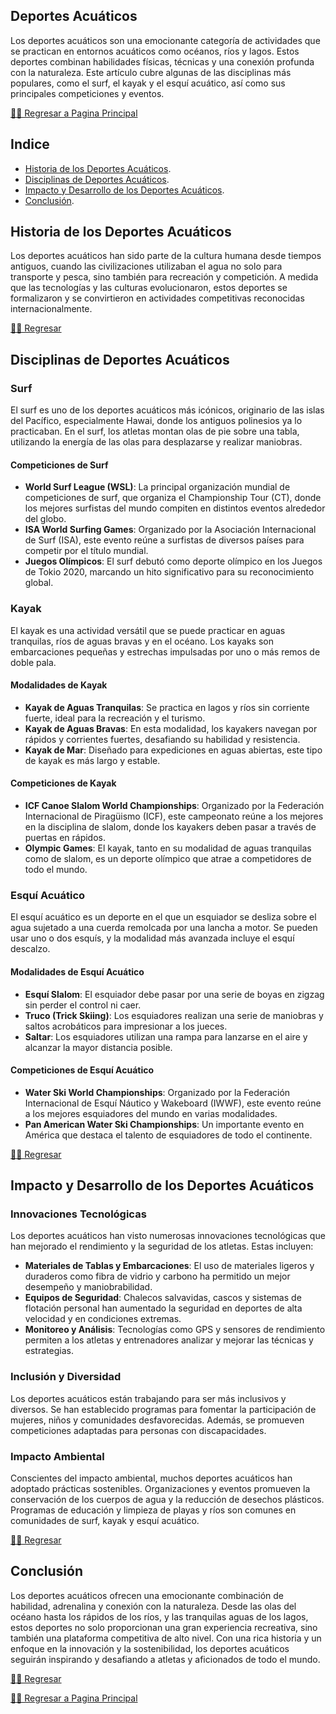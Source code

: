 ## Deportes Acuáticos
Los deportes acuáticos son una emocionante categoría de actividades que se practican en entornos acuáticos como océanos, ríos y lagos. Estos deportes combinan habilidades físicas, técnicas y una conexión profunda con la naturaleza. Este artículo cubre algunas de las disciplinas más populares, como el surf, el kayak y el esquí acuático, así como sus principales competiciones y eventos.


[☝🏻 Regresar a Pagina Principal](/articulos.md)

## Indice

- [Historia de los Deportes Acuáticos](#historia-de-los-deportes-acuáticos).
- [Disciplinas de Deportes Acuáticos](#disciplinas-de-deportes-acuáticos).
- [Impacto y Desarrollo de los Deportes Acuáticos](#impacto-y-desarrollo-de-los-deportes-acuáticos).
- [Conclusión](#conclusión).


## Historia de los Deportes Acuáticos

Los deportes acuáticos han sido parte de la cultura humana desde tiempos antiguos, cuando las civilizaciones utilizaban el agua no solo para transporte y pesca, sino también para recreación y competición. A medida que las tecnologías y las culturas evolucionaron, estos deportes se formalizaron y se convirtieron en actividades competitivas reconocidas internacionalmente.


[☝🏻 Regresar](#deportes-acuáticos)


## Disciplinas de Deportes Acuáticos

### Surf

El surf es uno de los deportes acuáticos más icónicos, originario de las islas del Pacífico, especialmente Hawai, donde los antiguos polinesios ya lo practicaban. En el surf, los atletas montan olas de pie sobre una tabla, utilizando la energía de las olas para desplazarse y realizar maniobras.

#### Competiciones de Surf

- **World Surf League (WSL)**: La principal organización mundial de competiciones de surf, que organiza el Championship Tour (CT), donde los mejores surfistas del mundo compiten en distintos eventos alrededor del globo.
- **ISA World Surfing Games**: Organizado por la Asociación Internacional de Surf (ISA), este evento reúne a surfistas de diversos países para competir por el título mundial.
- **Juegos Olímpicos**: El surf debutó como deporte olímpico en los Juegos de Tokio 2020, marcando un hito significativo para su reconocimiento global.

### Kayak

El kayak es una actividad versátil que se puede practicar en aguas tranquilas, ríos de aguas bravas y en el océano. Los kayaks son embarcaciones pequeñas y estrechas impulsadas por uno o más remos de doble pala.

#### Modalidades de Kayak

- **Kayak de Aguas Tranquilas**: Se practica en lagos y ríos sin corriente fuerte, ideal para la recreación y el turismo.
- **Kayak de Aguas Bravas**: En esta modalidad, los kayakers navegan por rápidos y corrientes fuertes, desafiando su habilidad y resistencia.
- **Kayak de Mar**: Diseñado para expediciones en aguas abiertas, este tipo de kayak es más largo y estable.

#### Competiciones de Kayak

- **ICF Canoe Slalom World Championships**: Organizado por la Federación Internacional de Piragüismo (ICF), este campeonato reúne a los mejores en la disciplina de slalom, donde los kayakers deben pasar a través de puertas en rápidos.
- **Olympic Games**: El kayak, tanto en su modalidad de aguas tranquilas como de slalom, es un deporte olímpico que atrae a competidores de todo el mundo.

### Esquí Acuático

El esquí acuático es un deporte en el que un esquiador se desliza sobre el agua sujetado a una cuerda remolcada por una lancha a motor. Se pueden usar uno o dos esquís, y la modalidad más avanzada incluye el esquí descalzo.

#### Modalidades de Esquí Acuático

- **Esquí Slalom**: El esquiador debe pasar por una serie de boyas en zigzag sin perder el control ni caer.
- **Truco (Trick Skiing)**: Los esquiadores realizan una serie de maniobras y saltos acrobáticos para impresionar a los jueces.
- **Saltar**: Los esquiadores utilizan una rampa para lanzarse en el aire y alcanzar la mayor distancia posible.

#### Competiciones de Esquí Acuático

- **Water Ski World Championships**: Organizado por la Federación Internacional de Esquí Náutico y Wakeboard (IWWF), este evento reúne a los mejores esquiadores del mundo en varias modalidades.
- **Pan American Water Ski Championships**: Un importante evento en América que destaca el talento de esquiadores de todo el continente.

[☝🏻 Regresar](#deportes-acuáticos)


## Impacto y Desarrollo de los Deportes Acuáticos

### Innovaciones Tecnológicas

Los deportes acuáticos han visto numerosas innovaciones tecnológicas que han mejorado el rendimiento y la seguridad de los atletas. Estas incluyen:

- **Materiales de Tablas y Embarcaciones**: El uso de materiales ligeros y duraderos como fibra de vidrio y carbono ha permitido un mejor desempeño y maniobrabilidad.
- **Equipos de Seguridad**: Chalecos salvavidas, cascos y sistemas de flotación personal han aumentado la seguridad en deportes de alta velocidad y en condiciones extremas.
- **Monitoreo y Análisis**: Tecnologías como GPS y sensores de rendimiento permiten a los atletas y entrenadores analizar y mejorar las técnicas y estrategias.

### Inclusión y Diversidad

Los deportes acuáticos están trabajando para ser más inclusivos y diversos. Se han establecido programas para fomentar la participación de mujeres, niños y comunidades desfavorecidas. Además, se promueven competiciones adaptadas para personas con discapacidades.

### Impacto Ambiental

Conscientes del impacto ambiental, muchos deportes acuáticos han adoptado prácticas sostenibles. Organizaciones y eventos promueven la conservación de los cuerpos de agua y la reducción de desechos plásticos. Programas de educación y limpieza de playas y ríos son comunes en comunidades de surf, kayak y esquí acuático.

[☝🏻 Regresar](#deportes-acuáticos)

## Conclusión

Los deportes acuáticos ofrecen una emocionante combinación de habilidad, adrenalina y conexión con la naturaleza. Desde las olas del océano hasta los rápidos de los ríos, y las tranquilas aguas de los lagos, estos deportes no solo proporcionan una gran experiencia recreativa, sino también una plataforma competitiva de alto nivel. Con una rica historia y un enfoque en la innovación y la sostenibilidad, los deportes acuáticos seguirán inspirando y desafiando a atletas y aficionados de todo el mundo.

[☝🏻 Regresar](#deportes-acuáticos)

[☝🏻 Regresar a Pagina Principal](/articulos.md)